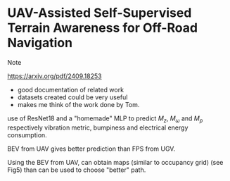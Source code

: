 UAV-Assisted Self-Supervised Terrain Awareness for Off-Road Navigation
===

> [!NOTE]
> https://arxiv.org/pdf/2409.18253

- good documentation of related work
- datasets created could be very useful
- makes me think of the work done by Tom.

use of ResNet18 and a "homemade" MLP to predict $M_z$, $M_\omega$ and $M_p$
respectively vibration metric, bumpiness and electrical energy consumption.

BEV from UAV gives better prediction than FPS from UGV.

Using the BEV from UAV, can obtain maps (similar to occupancy grid) (see Fig5)
than can be used to choose "better" path.

